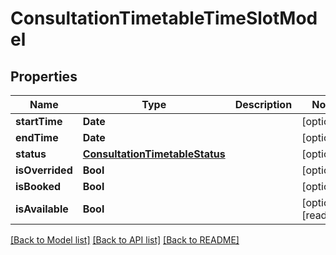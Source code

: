 # ConsultationTimetableTimeSlotModel

## Properties
Name | Type | Description | Notes
------------ | ------------- | ------------- | -------------
**startTime** | **Date** |  | [optional] 
**endTime** | **Date** |  | [optional] 
**status** | [**ConsultationTimetableStatus**](ConsultationTimetableStatus.md) |  | [optional] 
**isOverrided** | **Bool** |  | [optional] 
**isBooked** | **Bool** |  | [optional] 
**isAvailable** | **Bool** |  | [optional] [readonly] 

[[Back to Model list]](../README.md#documentation-for-models) [[Back to API list]](../README.md#documentation-for-api-endpoints) [[Back to README]](../README.md)


